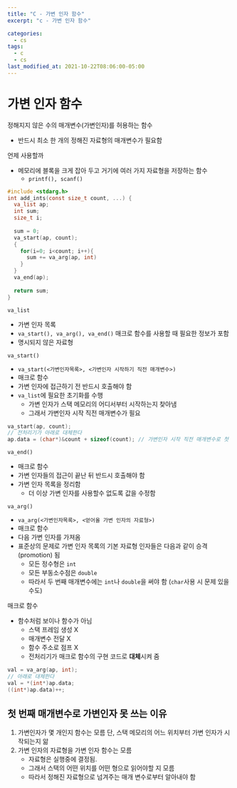 ```yaml
---
title: "C - 가변 인자 함수"
excerpt: "c - 가변 인자 함수"

categories:
  - cs
tags:
  - c
  - cs
last_modified_at: 2021-10-22T08:06:00-05:00
---
```


# 가변 인자 함수

정해지지 않은 수의 매개변수(가변인자)를 허용하는 함수

- 반드시 최소 한 개의 정해진 자료형의 매개변수가 필요함

언제 사용할까

- 메모리에 블록을 크게 잡아 두고 거기에 여러 가지 자료형을 저장하는 함수
  - `printf(), scanf()`

```c
#include <stdarg.h>
int add_ints(const size_t count, ...) {
  va_list ap;
  int sum;
  size_t i;
  
  sum = 0;
  va_start(ap, count);
  {
    for(i=0; i<count; i++){
      sum += va_arg(ap, int)
    }
  }
  va_end(ap);
  
  return sum;
}
```

`va_list`

- 가변 인자 목록
- `va_start(), va_arg(), va_end()` 매크로 함수를 사용할 때 필요한 정보가 포함
- 명시되지 않은 자료형

`va_start()`

- `va_start(<가변인자목록>, <가변인자 시작하기 직전 매개변수>)`
- 매크로 함수
- 가변 인자에 접근하기 전 반드시 호출해야 함
- `va_list`에 필요한 초기화를 수행
  - 가변 인자가 스택 메모리의 어디서부터 시작하는지 찾아냄
  - 그래서 가변인자 시작 직전 매개변수가 필요

```c
va_start(ap, count);
// 전처리기가 아래로 대체한다
ap.data = (char*)&count + sizeof(count); // 가변인자 시작 직전 매개변수로 첫 번째 가변인자 주소를 찾음
```

`va_end()`

- 매크로 함수
- 가변 인자들의 접근이 끝난 뒤 반드시 호출해야 함
- 가변 인자 목록을 정리함
  - 더 이상 가변 인자를 사용할수 없도록 값을 수정함

`va_arg()`

- `va_arg(<가변인자목록>, <얻어올 가변 인자의 자료형>)`
- 매크로 함수
- 다음 가변 인자를 가져옴
- 표준상의 문제로 가변 인자 목록의 기본 자료형 인자들은 다음과 같이 승격(promotion) 됨
  - 모든 정수형은 `int`
  - 모든 부동소수점은 `double`
  - 따라서 두 번째 매개변수에는 `int`나 `double`을 써야 함 (`char`사용 시 문제 있을수도)

매크로 함수

- 함수처럼 보이나 함수가 아님
  - 스택 프레임 생성 X
  - 매개변수 전달 X
  - 함수 주소로 점프 X
  - 전처리기가 매크로 함수의 구현 코드로 **대체**시켜 줌

```c
val = va_arg(ap, int);
// 아래로 대체한다
val = *(int*)ap.data;
((int*)ap.data)++;
```

## 첫 번째 매개변수로 가변인자 못 쓰는 이유

1. 가변인자가 몇 개인지 함수는 모름
   단, 스택 메모리의 어느 위치부터 가변 인자가 시작되는지 앎
2. 가변 인자의 자료형을 가변 인자 함수는 모름
   - 자료형은 실행중에 결정됨. 
   - 그래서 스택의 어떤 위치를 어떤 형으로 읽어야할 지 모름
   - 따라서 정해진 자료형으로 넘겨주는 매개 변수로부터 알아내야 함
